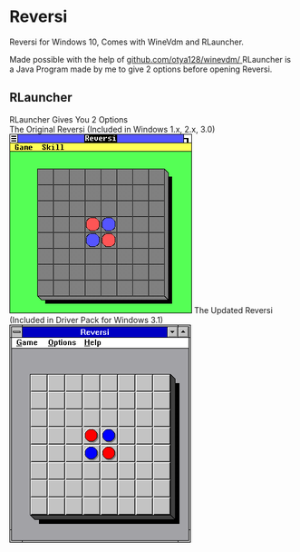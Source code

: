 # Reversi
Reversi for Windows 10, Comes with WineVdm and RLauncher. 

Made possible with the help of <a href="url"> github.com/otya128/winevdm/ </a>
RLauncher is a Java Program made by me to give 2 options before opening Reversi.

<H2>RLauncher</H2>
RLauncher Gives You 2 Options
<br>
The Original Reversi (Included in Windows 1.x, 2.x, 3.0)
<img src="REVERSI1DEMO.png" alt="Windows 1.0 Running Reversi">
The Updated Reversi (Included in Driver Pack for Windows 3.1)
<img src="REVERSI31DEMO.png" alt="Windows 1.0 Running Reversi">
